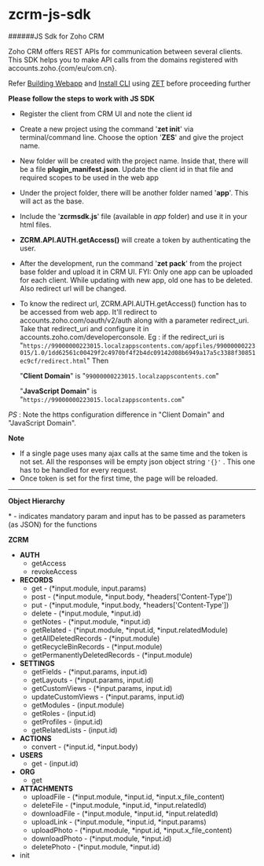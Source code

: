 # zcrm-js-sdk
######JS Sdk for Zoho CRM


Zoho CRM offers REST APIs for communication between several clients. This SDK helps you to make API calls from the domains registered with accounts.zoho.{com/eu/com.cn}. 

Refer [Building Webapp](https://zcms.zohocorp.com/crm/help/developer/webapp-sdk/build-webapp.html) and [Install CLI](https://zcms.zohocorp.com/crm/help/developer/webapp-sdk/install-cli.html) using [ZET](https://www.npmjs.com/package/zoho-extension-toolkit) before proceeding further




**Please follow the steps to work with JS SDK**
* Register the client from CRM UI and note the client id
* Create a new project using the command '**zet init**' via terminal/command line. Choose the option '**ZES**' and give the project name.
* New folder will be created with the project name. Inside that, there will be a file **plugin\_manifest.json**. Update the client id in that file and required scopes to be used in the web app
* Under the project folder, there will be another folder named '**app**'. This will act as the base.
* Include the '**zcrmsdk.js**' file (available in _app_ folder) and use it in your html files.
* **ZCRM.API.AUTH.getAccess()** will create a token by authenticating the user.
* After the development, run the command '**zet pack**' from the project base folder and upload it in CRM UI. FYI: Only one app can be uploaded for each client. While updating with new app, old one has to be deleted. Also redirect url will be changed.
* To know the redirect url, ZCRM.API.AUTH.getAccess() function has to be accessed from web app. It'll redirect to accounts.zoho.com/oauth/v2/auth along with a parameter redirect\_uri. Take that redirect\_uri and configure it in accounts.zoho.com/developerconsole. 
Eg : if the redirect\_uri is "`https://99000000223015.localzappscontents.com/appfiles/99000000223015/1.0/1dd62561c00429f2c4970bf4f2b4dc09142d08b6949a17a5c3388f30851ec9cf/redirect.html`"
Then 

	"**Client Domain**" is "`99000000223015.localzappscontents.com`"

	"**JavaScript Domain**" is "`https://99000000223015.localzappscontents.com`"

_PS_ : Note the https configuration difference in "Client Domain" and "JavaScript Domain".



**Note**
- If a single page uses many ajax calls at the same time and the token is not set. All the responses will be empty json object string `'{}'` . This one has to be handled for every request.
- Once token is set for the first time, the page will be reloaded.


---
**Object Hierarchy**

\* - indicates mandatory param and input has to be passed as parameters (as JSON) for the functions


**ZCRM**
- **AUTH**
  - getAccess
  - revokeAccess
- **RECORDS**
  - get - (\*input.module, input.params)
  - post - (\*input.module, \*input.body, \*headers['Content-Type'])
  - put - (\*input.module, \*input.body, \*headers['Content-Type'])
  - delete - (\*input.module, \*input.id)
  - getNotes - (\*input.module, \*input.id)
  - getRelated - (\*input.module, \*input.id, \*input.relatedModule)
  - getAllDeletedRecords - (\*input.module)
  - getRecycleBinRecords - (\*input.module)
  - getPermanentlyDeletedRecords - (\*input.module)
- **SETTINGS**
  - getFields - (\*input.params, input.id)
  - getLayouts - (\*input.params, input.id)
  - getCustomViews - (\*input.params, input.id)
  - updateCustomViews - (\*input.params, input.id)
  - getModules - (input.module)
  - getRoles - (input.id)
  - getProfiles - (input.id)
  - getRelatedLists - (input.id)
- **ACTIONS**
  - convert - (\*input.id, \*input.body)
- **USERS**
  - get - (input.id)
- **ORG**
  - get 
- **ATTACHMENTS**
  - uploadFile - (\*input.module, \*input.id, \*input.x\_file\_content)
  - deleteFile - (\*input.module, \*input.id, \*input.relatedId)
  - downloadFile - (\*input.module, \*input.id, \*input.relatedId)
  - uploadLink - (\*input.module, \*input.id, \*input.params)
  - uploadPhoto - (\*input.module, \*input.id, \*input.x\_file\_content)
  - downloadPhoto - (\*input.module, \*input.id)
  - deletePhoto - (\*input.module, \*input.id)
- init
